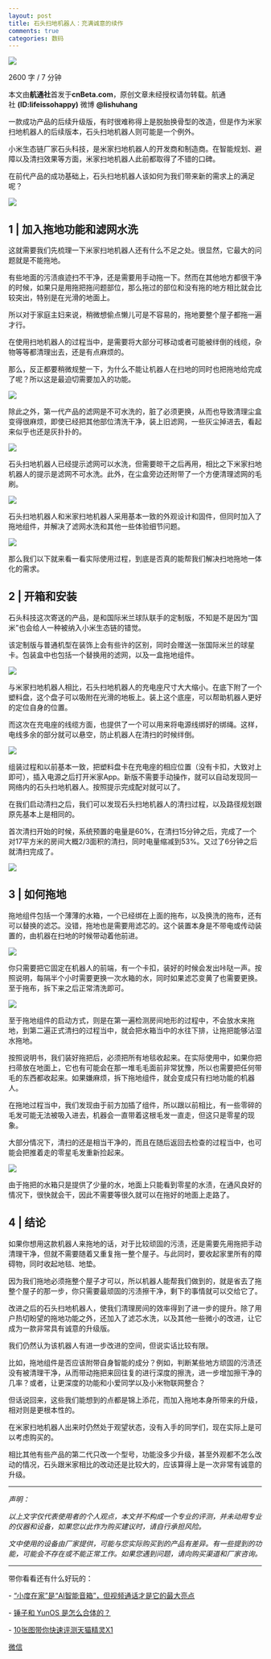 ```yaml
---
layout: post
title: 石头扫地机器人：充满诚意的续作
comments: true
categories: 数码
---
```


![](http://ww1.sinaimg.cn/large/4b91f9d5gy1fu3g1f4ja1j20u00gwtna.jpg)


2600 字 / 7 分钟


本文由**航通社**首发于**cnBeta.com**，原创文章未经授权请勿转载。航通社 **(ID:lifeissohappy)** 微博 **@lishuhang**

一款成功产品的后续升级版，有时很难称得上是脱胎换骨型的改造，但是作为米家扫地机器人的后续版本，石头扫地机器人则可能是一个例外。  

小米生态链厂家石头科技，是米家扫地机器人的开发商和制造商。在智能规划、避障以及清扫效果等方面，米家扫地机器人此前都取得了不错的口碑。

在前代产品的成功基础上，石头扫地机器人该如何为我们带来新的需求上的满足呢？

![](http://ww1.sinaimg.cn/large/4b91f9d5gy1fu3g1oekhaj20jg0dugsm.jpg)

1 | 加入拖地功能和滤网水洗
---------------

这就需要我们先梳理一下米家扫地机器人还有什么不足之处。很显然，它最大的问题就是不能拖地。

有些地面的污渍痕迹扫不干净，还是需要用手动拖一下。然而在其他地方都很干净的时候，如果只是用拖把拖问题部位，那么拖过的部位和没有拖的地方相比就会比较突出，特别是在光滑的地面上。

所以对于家庭主妇来说，稍微想偷点懒儿可是不容易的，拖地要整个屋子都拖一遍才行。

在使用扫地机器人的过程当中，是需要将大部分可移动或者可能被绊倒的线缆，杂物等等都清理出去，还是有点麻烦的。

那么，反正都要稍微规整一下，为什么不能让机器人在扫地的同时也把拖地给完成了呢？所以这是最迫切需要加入的功能。

![](http://ww1.sinaimg.cn/large/4b91f9d5gy1fu3g22dm4cj20f50hcgvy.jpg)

除此之外，第一代产品的滤网是不可水洗的，脏了必须更换，从而也导致清理尘盒变得很麻烦，即使已经把其他部位清洗干净，装上旧滤网，一些灰尘掉进去，看起来似乎也还是灰扑扑的。

![](http://ww1.sinaimg.cn/large/4b91f9d5gy1fu3g2c6d1dj20jg0elaik.jpg)

石头扫地机器人已经提示滤网可以水洗，但需要晾干之后再用，相比之下米家扫地机器人的提示是滤网不可水洗。此外，在尘盒旁边还附带了一个方便清理滤网的毛刷。

![](http://ww1.sinaimg.cn/large/4b91f9d5gy1fu3g2p77yej20jg0cqdpt.jpg)

石头扫地机器人和米家扫地机器人采用基本一致的外观设计和固件，但同时加入了拖地组件，并解决了滤网水洗和其他一些体验细节问题。

![](http://ww1.sinaimg.cn/large/4b91f9d5gy1fu3g2zofd4j20ha0d97b4.jpg)

那么我们以下就来看一看实际使用过程，到底是否真的能帮我们解决扫地拖地一体化的需求。

2 | 开箱和安装
---------------

石头科技这次寄送的产品，是和国际米兰球队联手的定制版，不知是不是因为“国米”也会给人一种被纳入小米生态链的错觉。

该定制版与普通机型在装饰上会有些许的区别，同时会赠送一张国际米兰的球星卡。包装盒中也包括一个替换用的滤网，以及一盒拖地组件。

![](http://ww1.sinaimg.cn/large/4b91f9d5gy1fu3g3ct4mjj20jg0eotiu.jpg)

与米家扫地机器人相比，石头扫地机器人的充电座尺寸大大缩小。在底下附了一个塑料盘，这个盘子可以吸附在光滑的地板上。装上这个底座，可以帮助机器人更好的定位自身的位置。

而这次在充电座的线缆方面，也提供了一个可以用来将电源线绑好的绑绳。这样，电线多余的部分就可以悬空，防止机器人在清扫的时候绊倒。

![](http://ww1.sinaimg.cn/large/4b91f9d5gy1fu3g3knpolj20bc0hrdni.jpg)

组装过程和以前基本一致，把塑料盘卡在充电座的相应位置（没有卡扣，大致对上即可），插入电源之后打开米家App。新版不需要手动操作，就可以自动发现同一网络内的石头扫地机器人。按照提示完成配对就可以了。

在我们启动清扫之后，我们可以发现石头扫地机器人的清扫过程，以及路径规划跟原先基本上是相同的。

首次清扫开始的时候，系统预置的电量是60%，在清扫15分钟之后，完成了一个对17平方米的房间大概2/3面积的清扫，同时电量缩减到53%。又过了6分钟之后就清扫完成了。

![](http://ww1.sinaimg.cn/large/4b91f9d5gy1fu3g3zfx2wj20jg0cxaef.jpg)

3 | 如何拖地
---------------

拖地组件包括一个薄薄的水箱，一个已经绑在上面的拖布，以及换洗的拖布，还有可以替换的滤芯。没错，拖地也是需要用滤芯的。这个装置本身是不带电或传动装置的，由机器在扫地的时候带动着他前进。

![](http://ww1.sinaimg.cn/large/4b91f9d5gy1fu3g49mbz2j20jg0djagq.jpg)

你只需要把它固定在机器人的前端，有一个卡扣，装好的时候会发出咔哒一声。按照说明，每隔半个小时需要更换一次水箱的水，同时如果滤芯变黄了也需要更换。至于拖布，拆下来之后正常清洗即可。  

![](http://ww1.sinaimg.cn/large/4b91f9d5gy1fu3g4lrtgej20ez0ewdpa.jpg)

至于拖地组件的启动方式，则是在第一遍检测房间地形的过程中，不会放水来拖地，到第二遍正式清扫的过程当中，就会把水箱当中的水往下排，让拖把能够沾湿水拖地。

按照说明书，我们装好拖把后，必须把所有地毯收起来。在实际使用中，如果你把扫帚放在地面上，它也有可能会在那一堆毛毛面前非常犹豫，所以也需要把任何带毛的东西都收起来。如果嫌麻烦，拆下拖地组件，就会变成只有扫地功能的机器人。

在拖地过程当中，我们发现由于前方加插了组件，所以跟以前相比，有一些零碎的毛发可能无法被吸入进去，机器会一直带着这根毛发一直走，但这只是零星的现象。

大部分情况下，清扫的还是相当干净的，而且在随后返回去检查的过程当中，也可能会把推着走的零星毛发重新捡起来。

![](http://ww1.sinaimg.cn/large/4b91f9d5gy1fu3g4yqmhjj20cy0d50wu.jpg)

由于拖把的水箱只是提供了少量的水，地面上只能看到零星的水渍，在通风良好的情况下，很快就会干，因此不需要等很久就可以在拖好的地面上走路了。

4 | 结论
---------------

如果你想用这款机器人来拖地的话，对于比较顽固的污渍，还是需要先用拖把手动清理干净，但就不需要随着又重复拖一整个屋子。与此同时，要收起家里所有的障碍物，同时收起地毯、地垫。

因为我们拖地必须拖整个屋子才可以，所以机器人能帮我们做到的，就是省去了拖整个屋子的那一步，你只需要最顽固的污渍擦干净，剩下的事情就可以交给它了。

改进之后的石头扫地机器人，使我们清理房间的效率得到了进一步的提升。除了用户热切盼望的拖地功能之外，还加入了滤芯水洗，以及其他一些微小的改进，让它成为一款非常具有诚意的升级版。

我们仍然认为该机器人有进一步改进的空间，但说实话比较有限。

比如，拖地组件是否应该附带自身智能的成分？例如，判断某些地方顽固的污渍还没有被清理干净，从而带动拖把来回往复的进行深度的擦洗，进一步增加擦干净的几率？或者，让更深度的功能和小爱同学以及小米物联网整合？

但话说回来，这些我们能想到的点都是锦上添花，而加入拖地本身所带来的升级，相对则是更根本性的。

在米家扫地机器人出来时仍然处于观望状态，没有入手的同学们，现在实际上是可以考虑购买的。

相比其他有些产品的第二代只改一个型号，功能没多少升级，甚至外观都不怎么改动的情况，石头跟米家相比的改动还是比较大的，应该算得上是一次非常有诚意的升级。

* * *

_声明：_

_以上文字仅代表使用者的个人观点，本文并不构成一个专业的评测，并未动用专业的仪器和设备，如果您以此作为购买建议时，请自行承担风险。_

_文中使用的设备由厂家提供，可能与您实际购买到的产品有差异。有一些提到的功能，可能会不存在或不能正常工作。如果您遇到问题，请向购买渠道和厂家咨询。_

* * *

  

带你看看还有什么好玩的：

- [“小度在家”是“AI智能音箱”，但视频通话才是它的最大亮点](http://mp.weixin.qq.com/s?__biz=MjM5Mjg1ODIxMQ==&mid=2650659696&idx=1&sn=a23abdda9342272e24710cdcbe6c9141&chksm=be96927c89e11b6a9277cf5482d7628a8c3728b020ca9e162aa1efa8c33e754cd362b786a853&scene=21#wechat_redirect)

- [锤子和 YunOS 是怎么合体的？](http://mp.weixin.qq.com/s?__biz=MjM5Mjg1ODIxMQ==&mid=2650659193&idx=1&sn=6564dadc134db4cfe3a740eed076bc11&chksm=be96907589e11963b46fb440c69e70b409ece8721c2902abe2d5f4475db4b79fbd6ab50a74a3&scene=21#wechat_redirect)

- [10张图带你快速评测天猫精灵X1](http://mp.weixin.qq.com/s?__biz=MjM5Mjg1ODIxMQ==&mid=2650658981&idx=1&sn=26b6a8888e8fd8527dee60359e29d550&chksm=be9691a989e118bf66a167b5b2cea2dc4afe0917458a62098e562f565049ce88af60b73f9e28&scene=21#wechat_redirect)

[微信](https://mp.weixin.qq.com/s?__biz=MjM5Mjg1ODIxMQ==&mid=2650659854&idx=1&sn=7da1ed122983cb233170c6febb2871cc)